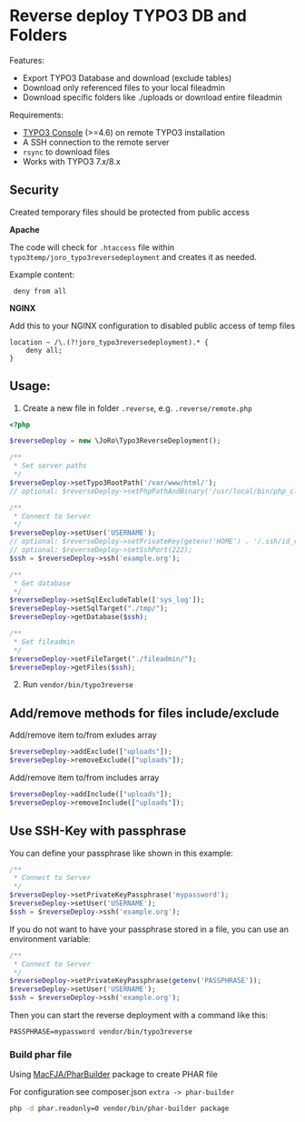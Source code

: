 Reverse deploy TYPO3 DB and Folders
=====================================

Features:
* Export TYPO3 Database and download (exclude tables)
* Download only referenced files to your local fileadmin
* Download specific folders like ./uploads or download entire fileadmin

Requirements:
* [TYPO3 Console](https://packagist.org/packages/helhum/typo3-console) (>=4.6) on remote TYPO3 installation
* A SSH connection to the remote server
* `rsync` to download files
* Works with TYPO3 7.x/8.x



Security
--------

Created temporary files should be protected from public access

**Apache**

The code will check for `.htaccess` file within `typo3temp/joro_typo3reversedeployment` and creates it as needed.

Example content:

```
 deny from all
``` 

**NGINX**

Add this to your NGINX configuration to disabled public access of temp files

```
location ~ /\.(?!joro_typo3reversedeployment).* {
    deny all;
}
```

Usage:
------

1) Create a new file in folder `.reverse`, e.g. `.reverse/remote.php`

```php
<?php

$reverseDeploy = new \JoRo\Typo3ReverseDeployment();

/**
 * Set server paths
 */
$reverseDeploy->setTypo3RootPath('/var/www/html/');
// optional: $reverseDeploy->setPhpPathAndBinary('/usr/local/bin/php_cli');

/**
 * Connect to Server
 */
$reverseDeploy->setUser('USERNAME');
// optional: $reverseDeploy->setPrivateKey(getenv('HOME') . '/.ssh/id_rsa');
// optional: $reverseDeploy->setSshPort(222);
$ssh = $reverseDeploy->ssh('example.org');

/**
 * Get database
 */
$reverseDeploy->setSqlExcludeTable(['sys_log']);
$reverseDeploy->setSqlTarget("./tmp/");
$reverseDeploy->getDatabase($ssh);

/**
 * Get fileadmin
 */
$reverseDeploy->setFileTarget("./fileadmin/");
$reverseDeploy->getFiles($ssh);
```

2) Run `vendor/bin/typo3reverse`

Add/remove methods for files include/exclude
--------------------------------------------

Add/remove item to/from exludes array
```php
$reverseDeploy->addExclude(["uploads"]);
$reverseDeploy->removeExclude(["uploads"]);
```

Add/remove item to/from includes array
```php
$reverseDeploy->addInclude(["uploads"]);
$reverseDeploy->removeInclude(["uploads"]);
```

Use SSH-Key with passphrase
---------------------------

You can define your passphrase like shown in this example:

```php
/**
 * Connect to Server
 */
$reverseDeploy->setPrivateKeyPassphrase('mypassword');
$reverseDeploy->setUser('USERNAME');
$ssh = $reverseDeploy->ssh('example.org');
```

If you do not want to have your passphrase stored in a file, you can use an environment variable:

```php
/**
 * Connect to Server
 */
$reverseDeploy->setPrivateKeyPassphrase(getenv('PASSPHRASE'));
$reverseDeploy->setUser('USERNAME');
$ssh = $reverseDeploy->ssh('example.org');
```

Then you can start the reverse deployment with a command like this:

```
PASSPHRASE=mypassword vendor/bin/typo3reverse
```

### Build phar file

Using [MacFJA/PharBuilder](https://github.com/MacFJA/PharBuilder) package to create PHAR file

For configuration see composer.json `extra -> phar-builder`

```bash
php -d phar.readonly=0 vendor/bin/phar-builder package
```